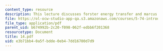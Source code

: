 ```yaml
---
content_type: resource
description: This lecture discusses forster energy transfer and marcus theory.
file: https://ol-ocw-studio-app-qa.s3.amazonaws.com/courses/5-74-introductory-quantum-mechanics-ii-spring-2004/e3b71bb40a5fbdde0eb47dd16700d7d9_14.pdf
file_type: application/pdf
parent_uid: b674992b-2c20-f098-062f-edbb6f201368
resourcetype: Document
title: 14.pdf
uid: e3b71bb4-0a5f-bdde-0eb4-7dd16700d7d9
---
```

